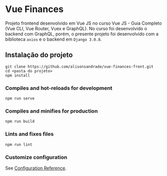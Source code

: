 # Vue Finances
Projeto frontend desenvolvido em Vue JS no curso Vue JS - Guia Completo (Vue CLI, Vue Router, Vuex e GraphQL).
No curso foi desenvolvido o backend com GraphQL, porém, o presente projeto foi desenvolvido com a biblioteca `axios` e o backend em `Django 3.0.8`.

## Instalação do projeto
```
git clone https://github.com/alisonsandrade/vue-finances-front.git
cd <pasta do projeto>
npm install
```

### Compiles and hot-reloads for development
```
npm run serve
```

### Compiles and minifies for production
```
npm run build
```

### Lints and fixes files
```
npm run lint
```

### Customize configuration
See [Configuration Reference](https://cli.vuejs.org/config/).
